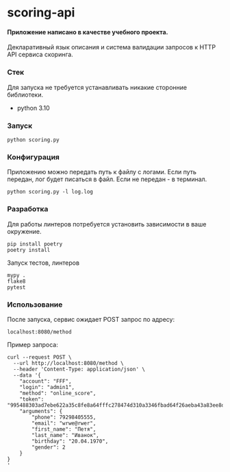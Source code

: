 # scoring-api

#### Приложение написано в качестве учебного проекта.
Декларативный язык описания и система валидации запросов к HTTP API сервиса скоринга.

### Стек
Для запуска не требуется устанавливать никакие сторонние библиотеки.
- python 3.10


### Запуск
``` python scoring.py ```

### Конфигурация
Приложению можно передать путь к файлу с логами. Если путь передан, лог будет писаться в файл. Если не передан - в терминал.

``` python scoring.py -l log.log ```


### Разработка
Для работы линтеров потребуется установить зависимости в ваше окружение.
``` 
pip install poetry 
poetry install
```

Запуск тестов, линтеров
``` 
mypy .
flake8
pytest
``` 

### Использование
После запуска, сервис ожидает POST запрос по адресу:
``` 
localhost:8080/method
``` 

Пример запроса:
``` 
curl --request POST \
  --url http://localhost:8080/method \
  --header 'Content-Type: application/json' \
  --data '{
	"account": "FFF",
	"login": "admin1",
	"method": "online_score",
	"token": "995488303ad7ebe622a35c8fe8a64fffc278474d310a3346fbad64f26aeba43a83ee8dbfe1b7cd3affa4dd96d60ed31759d9aa6db92885b5afa6049c4d218333",
	"arguments": {
		"phone": 79298405555,
		"email": "wrwe@rwer",
		"first_name": "Петя",
		"last_name": "Иванок",
		"birthday": "20.04.1970",
		"gender": 2
	}
}
'
``` 